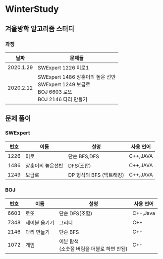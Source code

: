 # WinterStudy

## 겨울방학 알고리즘 스터디

### 과정
|날짜|문제들|
|----|----|
|2020.1.29|SWExpert 1226 미로1 |
|2020.2.12|SWExpert 1486 장훈이의 높은 선반 <br>SWExpert 1249 보급로 <br>BOJ 6603 로또 <br>BOJ 2146 다리 만들기|

## 문제 풀이

### SWExpert
|번호|이름|설명|사용 언어|
|----|----|----|--------|
|1226|미로|단순 BFS,DFS|C++,JAVA|
|1486|장훈이의 높은선반|DFS(조합)|C++,JAVA|
|1249|보급로|DP 형식의 BFS (백트래킹)|C++,JAVA|

### BOJ

|번호|이름|설명|사용 언어|
|----|----|----|--------|
|6603|로또|단순 DFS(조합)|C++,Java|
|7348|테이블 옮기기|그리디|C++|
|2146|다리 만들기|단순 BFS|C++|
|1072|게임|이분 탐색 <br>(소숫점 버림을 더블로 하면 안됌)|C++|